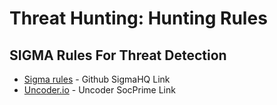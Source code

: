 # Threat Hunting: Hunting Rules

## SIGMA Rules For Threat Detection

- [Sigma rules](https://github.com/SigmaHQ/sigma/tree/master/rules) - Github SigmaHQ Link
- [Uncoder.io](https://uncoder.io/) - Uncoder SocPrime Link

